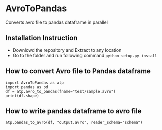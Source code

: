 # AvroToPandas
Converts avro file to pandas dataframe in parallel


## Installation Instruction
- Downlowd the repository and Extract to any location
- Go to the folder and run following command
```python setup.py install```

## How to convert Avro file to Pandas dataframe
```
import AvroToPandas as atp
import pandas as pd
df = atp.avro_to_pandas(fname="test/sample.avro")
print(df.shape)
```

## How to write pandas dataframe to avro file
```
atp.pandas_to_avro(df, "output.avro", reader_schema="schema")




